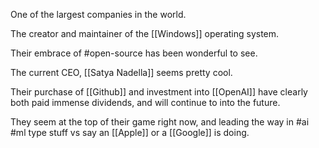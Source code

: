 One of the largest companies in the world. 

The creator and maintainer of the [[Windows]] operating system.

Their embrace of #open-source has been wonderful to see.

The current CEO, [[Satya Nadella]] seems pretty cool.

Their purchase of [[Github]] and investment into [[OpenAI]] have clearly both paid immense dividends, and will continue to into the future. 

They seem at the top of their game right now, and leading the way in #ai #ml type stuff vs say an [[Apple]] or a [[Google]] is doing.
